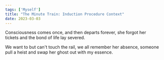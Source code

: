 ```yaml
---
tags: ['Myself']
title: "The Minute Train: Induction Procedure Context"
date: 2023-03-03
---
```


Consciousness comes once,
and then departs forever,
she forgot her tickets and
the bond of life lay severed.

We want to but can't touch the rail,
we all remember her absence,
someone pull a heist and swap her
ghost out with my essence.
